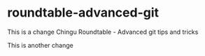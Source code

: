 # roundtable-advanced-git
This is a change
Chingu Roundtable - Advanced git tips and tricks

This is another change
